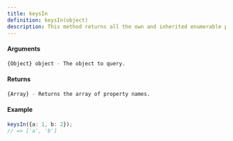 ```yaml
---
title: keysIn
definition: keysIn(object)
description: This method returns all the own and inherited enumerable property names of an object.
---
```



#### Arguments


```bash
{Object} object - The object to query.
```


#### Returns


```bash
{Array} - Returns the array of property names.
```


#### Example


```ts
keysIn({a: 1, b: 2});
// => ['a', 'b']
```